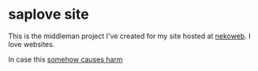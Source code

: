 # saplove site

This is the middleman project I've created for my site hosted
at [nekoweb](https://saplove.nekoweb.org). I love websites.

In case this [somehow causes harm](LICENSE.txt)
